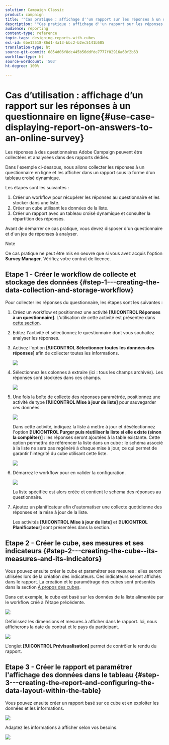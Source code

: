 ```yaml
---
solution: Campaign Classic
product: campaign
title: '"Cas pratique : affichage d''un rapport sur les réponses à un questionnaire en ligne"'
description: '"Cas pratique : affichage d''un rapport sur les réponses à un questionnaire en ligne"'
audience: reporting
content-type: reference
topic-tags: designing-reports-with-cubes
exl-id: 6be12518-86d1-4a13-bbc2-b2ec5141b505
translation-type: ht
source-git-commit: 6854d06f8dc445b56ddfde7777f02916a60f2b63
workflow-type: ht
source-wordcount: '503'
ht-degree: 100%

---
```


# Cas d’utilisation : affichage d’un rapport sur les réponses à un questionnaire en ligne{#use-case-displaying-report-on-answers-to-an-online-survey}

Les réponses à des questionnaires Adobe Campaign peuvent être collectées et analysées dans des rapports dédiés.

Dans l&#39;exemple ci-dessous, nous allons collecter les réponses à un questionnaire en ligne et les afficher dans un rapport sous la forme d&#39;un tableau croisé dynamique.

Les étapes sont les suivantes :

1. Créer un workflow pour récupérer les réponses au questionnaire et les stocker dans une liste.
1. Créer un cube utilisant les données de la liste.
1. Créer un rapport avec un tableau croisé dynamique et consulter la répartition des réponses.

Avant de démarrer ce cas pratique, vous devez disposer d&#39;un questionnaire et d&#39;un jeu de réponses à analyser.

>[!NOTE]
>
>Ce cas pratique ne peut être mis en oeuvre que si vous avez acquis l&#39;option **Survey Manager**. Vérifiez votre contrat de licence.

## Etape 1 - Créer le workflow de collecte et stockage des données {#step-1---creating-the-data-collection-and-storage-workflow}

Pour collecter les réponses du questionnaire, les étapes sont les suivantes :

1. Créez un workflow et positionnez une activité **[!UICONTROL Réponses à un questionnaire]**. L’utilisation de cette activité est présentée dans [cette section](../../web/using/publish--track-and-use-collected-data.md#using-the-collected-data).
1. Editez l&#39;activité et sélectionnez le questionnaire dont vous souhaitez analyser les réponses.
1. Activez l&#39;option **[!UICONTROL Sélectionner toutes les données des réponses]** afin de collecter toutes les informations.

   ![](assets/reporting_usecase_1_01.png)

1. Sélectionnez les colonnes à extraire (ici : tous les champs archivés). Les réponses sont stockées dans ces champs.

   ![](assets/reporting_usecase_1_02.png)

1. Une fois la boîte de collecte des réponses paramétrée, positionnez une activité de type **[!UICONTROL Mise à jour de liste]** pour sauvegarder ces données.

   ![](assets/reporting_usecase_1_04.png)

   Dans cette activité, indiquez la liste à mettre à jour et désélectionnez l&#39;option **[!UICONTROL Purger puis réutiliser la liste si elle existe (sinon la compléter)]** : les réponses seront ajoutées à la table existante. Cette option permettra de référencer la liste dans un cube : le schéma associé à la liste ne sera pas regénéré à chaque mise à jour, ce qui permet de garantir l&#39;intégrité du cube utilisant cette liste.

   ![](assets/reporting_usecase_1_03.png)

1. Démarrez le workflow pour en valider la configuration.

   ![](assets/reporting_usecase_1_05.png)

   La liste spécifiée est alors créée et contient le schéma des réponses au questionnaire.

1. Ajoutez un planificateur afin d&#39;automatiser une collecte quotidienne des réponses et la mise à jour de la liste.

   Les activités **[!UICONTROL Mise à jour de liste]** et **[!UICONTROL Planificateur]** sont présentées dans la section.

## Etape 2 - Créer le cube, ses mesures et ses indicateurs {#step-2---creating-the-cube--its-measures-and-its-indicators}

Vous pouvez ensuite créer le cube et paramétrer ses mesures : elles seront utilisées lors de la création des indicateurs. Ces indicateurs seront affichés dans le rapport. La création et le paramétrage des cubes sont présentés dans la section [À propos des cubes](../../reporting/using/about-cubes.md).

Dans cet exemple, le cube est basé sur les données de la liste alimentée par le workflow créé à l&#39;étape précédente.

![](assets/reporting_usecase_2_01.png)

Définissez les dimensions et mesures à afficher dans le rapport. Ici, nous afficherons la date du contrat et le pays du participant.

![](assets/reporting_usecase_2_02.png)

L&#39;onglet **[!UICONTROL Prévisualisation]** permet de contrôler le rendu du rapport.

## Etape 3 - Créer le rapport et paramétrer l&#39;affichage des données dans le tableau {#step-3---creating-the-report-and-configuring-the-data-layout-within-the-table}

Vous pouvez ensuite créer un rapport basé sur ce cube et en exploiter les données et les informations.

![](assets/reporting_usecase_3_01.png)

Adaptez les informations à afficher selon vos besoins.

![](assets/reporting_usecase_3_02.png)
